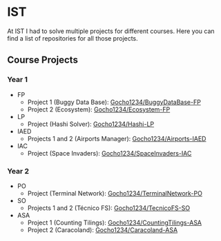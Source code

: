# IST

At IST I had to solve multiple projects for different courses.
Here you can find a list of repositories for all those projects.

## Course Projects

### Year 1

- FP
  - Project 1 (Buggy Data Base): [Gocho1234/BuggyDataBase-FP](https://github.com/Gocho1234/BuggyDataBase-FP)
  - Project 2 (Ecosystem): [Gocho1234/Ecosystem-FP](https://github.com/Gocho1234/Ecosystem-FP)
- LP
  - Project (Hashi Solver): [Gocho1234/Hashi-LP](https://github.com/Gocho1234/Hashi-LP)
- IAED
  - Projects 1 and 2 (Airports Manager): [Gocho1234/Airports-IAED](https://github.com/Gocho1234/Airports-IAED)
- IAC
  - Project (Space Invaders): [Gocho1234/SpaceInvaders-IAC](https://github.com/Gocho1234/SpaceInvaders-IAC)

### Year 2

- PO
  - Project (Terminal Network): [Gocho1234/TerminalNetwork-PO](https://github.com/Gocho1234/TerminalNetwork-PO)
- SO
  - Projects 1 and 2 (Técnico FS): [Gocho1234/TecnicoFS-SO](https://github.com/Gocho1234/TecnicoFS-SO)
- ASA
  - Project 1 (Counting Tilings): [Gocho1234/CountingTilings-ASA](https://github.com/Gocho1234/CountingTilings-ASA)
  - Project 2 (Caracoland): [Gocho1234/Caracoland-ASA](https://github.com/Gocho1234/Caracoland-ASA)
